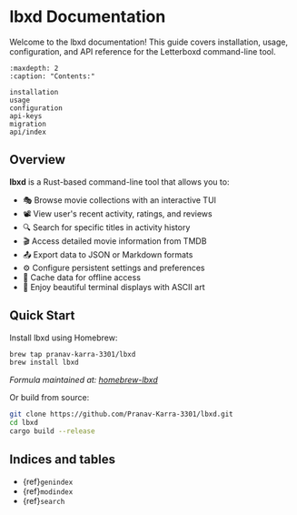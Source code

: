 # lbxd Documentation

Welcome to the lbxd documentation! This guide covers installation, usage, configuration, and API reference for the Letterboxd command-line tool.

```{toctree}
:maxdepth: 2
:caption: "Contents:"

installation
usage
configuration
api-keys
migration
api/index
```

## Overview

**lbxd** is a Rust-based command-line tool that allows you to:

- 🎭 Browse movie collections with an interactive TUI
- 📽️ View user's recent activity, ratings, and reviews  
- 🔍 Search for specific titles in activity history
- 🎬 Access detailed movie information from TMDB
- 📤 Export data to JSON or Markdown formats
- ⚙️ Configure persistent settings and preferences
- 💾 Cache data for offline access
- 🎨 Enjoy beautiful terminal displays with ASCII art

## Quick Start

Install lbxd using Homebrew:

```bash
brew tap pranav-karra-3301/lbxd
brew install lbxd
```

*Formula maintained at: [homebrew-lbxd](https://github.com/Pranav-Karra-3301/homebrew-lbxd)*

Or build from source:

```bash
git clone https://github.com/Pranav-Karra-3301/lbxd.git
cd lbxd
cargo build --release
```

## Indices and tables

* {ref}`genindex`
* {ref}`modindex`
* {ref}`search`
